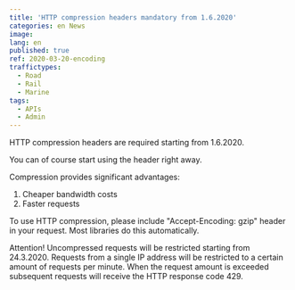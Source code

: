 ```yaml
---
title: 'HTTP compression headers mandatory from 1.6.2020'
categories: en News
image:
lang: en
published: true
ref: 2020-03-20-encoding
traffictypes:
  - Road
  - Rail
  - Marine
tags:
  - APIs
  - Admin
---
```


HTTP compression headers are required starting from 1.6.2020.

You can of course start using the header right away.

Compression provides significant advantages:
1) Cheaper bandwidth costs
2) Faster requests

To use HTTP compression, please include "Accept-Encoding: gzip" header in your request. Most libraries do this automatically.

Attention! Uncompressed requests will be restricted starting from 24.3.2020. Requests from a single IP address will be restricted to a certain amount of requests per minute. When the request amount is exceeded subsequent requests will receive the HTTP response code 429.
